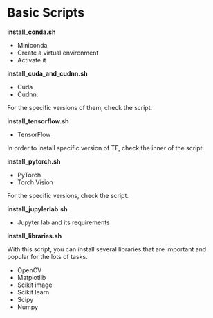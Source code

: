 # Basic Scripts

**install_conda.sh**

- Miniconda 
- Create a virtual environment
- Activate it

**install_cuda_and_cudnn.sh**

- Cuda
- Cudnn. 

For the specific versions of them, check the script.

**install_tensorflow.sh**

- TensorFlow

In order to install specific version of TF, check the inner of the script.

**install_pytorch.sh**

- PyTorch 
- Torch Vision 

For the specific versions, check the script.

**install_jupylerlab.sh**

- Jupyter lab and its requirements

**install_libraries.sh**

With this script, you can install several libraries that are important and popular for the lots of tasks.
- OpenCV
- Matplotlib
- Scikit image
- Scikit learn
- Scipy
- Numpy

